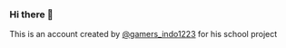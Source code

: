 ### Hi there 👋
This is an account created by [@gamers_indo1223](https://github.com/gamersindo1223) for his school project

